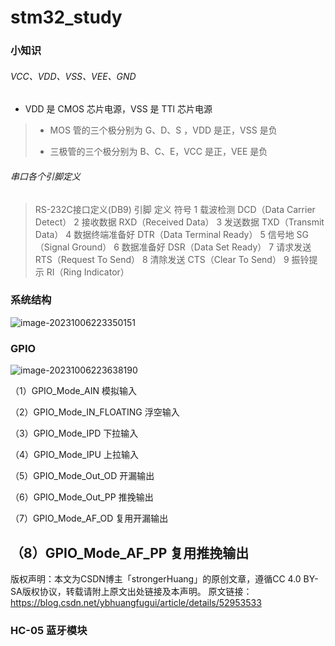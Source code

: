 # stm32_study

### 小知识

###### VCC、VDD、VSS、VEE、GND

* VDD 是 CMOS 芯片电源，VSS 是 TTl 芯片电源

>* MOS 管的三个极分别为 G、D、S ，VDD 是正，VSS 是负
>
>* 三极管的三个极分别为 B、C、E，VCC 是正，VEE 是负

###### 串口各个引脚定义

> RS-232C接口定义(DB9)
> 引脚 定义 符号
> 1 载波检测 DCD（Data Carrier Detect）
> 2 接收数据 RXD（Received Data）
> 3 发送数据 TXD（Transmit Data）
> 4 数据终端准备好 DTR（Data Terminal Ready）
> 5 信号地 SG（Signal Ground）
> 6 数据准备好 DSR（Data Set Ready）
> 7 请求发送 RTS（Request To Send）
> 8 清除发送 CTS（Clear To Send）
> 9 振铃提示 RI（Ring Indicator）

### 系统结构

![image-20231006223350151](https://p.ipic.vip/g699ao.png)

### GPIO

![image-20231006223638190](https://p.ipic.vip/c3m6ke.png)

（1）GPIO_Mode_AIN 模拟输入

（2）GPIO_Mode_IN_FLOATING 浮空输入

（3）GPIO_Mode_IPD 下拉输入

（4）GPIO_Mode_IPU 上拉输入

（5）GPIO_Mode_Out_OD 开漏输出

（6）GPIO_Mode_Out_PP 推挽输出

（7）GPIO_Mode_AF_OD 复用开漏输出

（8）GPIO_Mode_AF_PP 复用推挽输出
------------------------------------------------
版权声明：本文为CSDN博主「strongerHuang」的原创文章，遵循CC 4.0 BY-SA版权协议，转载请附上原文出处链接及本声明。
原文链接：https://blog.csdn.net/ybhuangfugui/article/details/52953533

### HC-05 蓝牙模块

